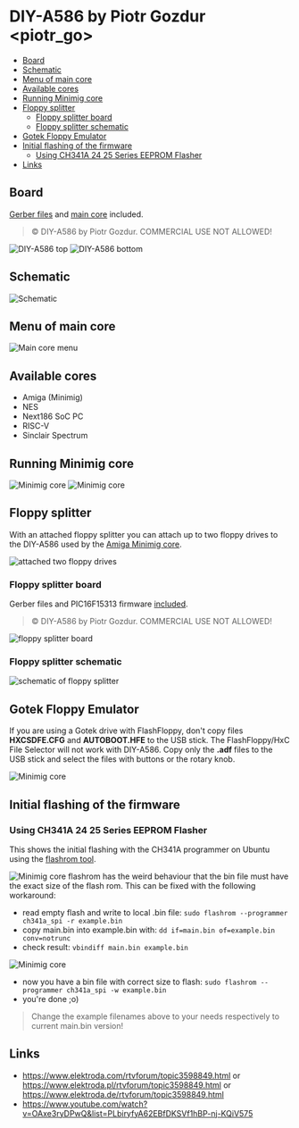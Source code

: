 # DIY-A586 by Piotr Gozdur <piotr_go>

- [Board](#board)
- [Schematic](#schematic)
- [Menu of main core](#menu-of-main-core)
- [Available cores](#available-cores)
- [Running Minimig core](#running-minimig-core)
- [Floppy splitter](#floppy-splitter)
  - [Floppy splitter board](#floppy-splitter-board)
  - [Floppy splitter schematic](#floppy-splitter-schematic)
- [Gotek Floppy Emulator](#gotek-floppy-emulator)
- [Initial flashing of the firmware](#initial-flashing-of-the-firmware)
  - [Using CH341A 24 25 Series EEPROM Flasher](#using-ch341a-24-25-series-eeprom-flasher)
- [Links](#links)

## Board

[Gerber files](pcb/v1.6/gerbers.tar.gz) and [main core](main/MAIN%20v0.4.3.tar.gz) included.

> © DIY-A586 by Piotr Gozdur. COMMERCIAL USE NOT ALLOWED!

![DIY-A586 top](img/foto_003.jpg)
![DIY-A586 bottom](img/foto_004.jpg)

## Schematic
![Schematic](pcb/v1.6/schemat.png)

## Menu of main core
![Main core menu](img/foto_007.jpg)

## Available cores

* Amiga (Minimig)
* NES
* Next186 SoC PC
* RISC-V
* Sinclair Spectrum

## Running Minimig core
![Minimig core](img/foto_008.jpg)
![Minimig core](img/foto_009.jpg)

## Floppy splitter
With an attached floppy splitter you can attach up to two floppy drives to the DIY-A586 used by the [Amiga Minimig core](cores/amiga/amiga_v0.3_src.tar.gz).

![attached two floppy drives](img/foto_010.jpg)

### Floppy splitter board

Gerber files and PIC16F15313 firmware [included](cores/amiga/amiga_floppy_splitter%20v0.1%20by%20piotr_go.tar.gz).

> © DIY-A586 by Piotr Gozdur. COMMERCIAL USE NOT ALLOWED!

![floppy splitter board](img/floppy-splitter-photo.jpg)

### Floppy splitter schematic

![schematic of floppy splitter](img/floppy-splitter-schemat.png)

## Gotek Floppy Emulator

If you are using a Gotek drive with FlashFloppy, don't copy files **HXCSDFE.CFG** and **AUTOBOOT.HFE** to the USB stick. The FlashFloppy/HxC File Selector will not work with DIY-A586. Copy only the **.adf** files to the USB stick and select the files with buttons or the rotary knob.

![Minimig core](img/diy-a586-with-gotek.jpg)

## Initial flashing of the firmware

### Using CH341A 24 25 Series EEPROM Flasher

This shows the initial flashing with the CH341A programmer on Ubuntu using the [flashrom tool](https://manpages.ubuntu.com/manpages/focal/man8/flashrom.8.html).

![Minimig core](img/flash-firmware-ch341a.jpg)
flashrom has the weird behaviour that the bin file must have the exact size of the flash rom. This can be fixed with the following workaround:

* read empty flash and write to local .bin file: ```sudo flashrom --programmer ch341a_spi -r example.bin```
* copy main.bin into example.bin with: ```dd if=main.bin of=example.bin conv=notrunc```
* check result: ```vbindiff main.bin example.bin```

![Minimig core](img/flash-bin-file-size-workaround.png)

* now you have a bin file with correct size to flash: ```sudo flashrom --programmer ch341a_spi -w example.bin```
* you're done ;o)

> Change the example filenames above to your needs respectively to current main.bin version!

## Links
* https://www.elektroda.com/rtvforum/topic3598849.html or
  https://www.elektroda.pl/rtvforum/topic3598849.html or
  https://www.elektroda.de/rtvforum/topic3598849.html
* https://www.youtube.com/watch?v=OAxe3ryDPwQ&list=PLbiryfyA62EBfDKSVf1hBP-nj-KQiV575
